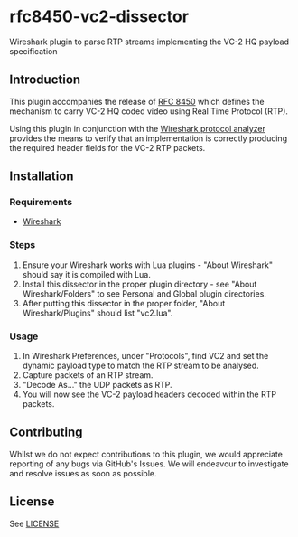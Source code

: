 # rfc8450-vc2-dissector

Wireshark plugin to parse RTP streams implementing the VC-2 HQ payload specification

## Introduction

This plugin accompanies the release of [RFC 8450](https://datatracker.ietf.org/doc/draft-ietf-payload-rtp-vc2hq/) which defines the mechanism to carry VC-2 HQ coded video using Real Time Protocol (RTP).

Using this plugin in conjunction with the [Wireshark protocol analyzer](https://www.wireshark.org/) provides the means to verify that an implementation is correctly producing the required header fields for the VC-2 RTP packets.

## Installation

### Requirements

*   [Wireshark](https://www.wireshark.org/)

### Steps

1.  Ensure your Wireshark works with Lua plugins - "About Wireshark" should say it is compiled with Lua.
2.  Install this dissector in the proper plugin directory - see "About Wireshark/Folders" to see Personal and Global plugin directories.
3.  After putting this dissector in the proper folder, "About Wireshark/Plugins" should list "vc2.lua".

### Usage

1.  In Wireshark Preferences, under "Protocols", find VC2 and set the dynamic payload type to match the RTP stream to be analysed.
2.  Capture packets of an RTP stream.
3.  "Decode As..." the UDP packets as RTP.
4.  You will now see the VC-2 payload headers decoded within the RTP packets.

## Contributing

Whilst we do not expect contributions to this plugin, we would appreciate reporting of any bugs via GitHub's Issues. We will endeavour to investigate and resolve issues as soon as possible.

## License

See [LICENSE](LICENSE)
